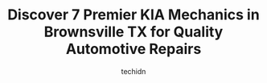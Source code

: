 ---
layout: ampstory
image: https://images.unsplash.com/photo-1596639410348-8470f7fa9f84?ixlib=rb-4.0.3&ixid=MnwxMjA3fDB8MHxwaG90by1wYWdlfHx8fGVufDB8fHx8&auto=format&fit=crop&w=640&h=853&q=80
author: techidn
featured: false
description: When it comes to maintaining and repairing your vehicle in Brownsville TX, USA, you deserve nothing but the best. Thats why the 7 best KIA Mechanic in the area are here to offer their exper
title: Discover 7 Premier KIA Mechanics in Brownsville TX for Quality Automotive Repairs
cover:
   title: Discover 7 Premier KIA Mechanics in Brownsville TX for Quality Automotive Repairs
   subtitle: Rickpate
   background: https://images.unsplash.com/photo-1596639410348-8470f7fa9f84?ixlib=rb-4.0.3&ixid=MnwxMjA3fDB8MHxwaG90by1wYWdlfHx8fGVufDB8fHx8&auto=format&fit=crop&w=640&h=853&q=80

pages: 
 - layout: thirds
   top: <h1>#1 Bert Ogden Harlingen Kia</h1>
   bottom: "<p>Buying our SUV from Bert Ogden was not a good experience at all. After we found the vehicle we wanted they had one on the show floor that was sold that was like the one c</p>"
   background: https://www.knot35.com/toplist/wp-content/uploads/2023/06/best-kia-mechanic-1-in-brownsville-tx-1685835366.jpeg
   backgroundblur: true
 - layout: thirds
   top: <h1>#2 Payne Brownsville Volkswagen Mitsubishi Service and Parts</h1>
   bottom: "<p>4017 N Expressway 83, Brownsville, TX 78520, United States</p>"
   background: https://www.knot35.com/toplist/wp-content/uploads/2023/06/best-kia-mechanic-2-in-brownsville-tx-1685835367.jpeg
   cta:
      link: https://www.knot35.com/toplist/discover-7-premier-kia-mechanics-in-brownsville-tx-for-quality-automotive-repairs/
      text: Discover 7 Premier KIA Mechanics in Brownsville TX for Quality Automotive Repairs
 - layout: thirds
   top: <h1>#3 Firestone Complete Auto Care</h1>
   bottom: "<p>1054 FM802, Brownsville, TX 78521, United States</p>"
   background: https://www.knot35.com/toplist/wp-content/uploads/2023/06/best-kia-mechanic-3-in-brownsville-tx-1685835367.jpeg
   cta:
      link: https://www.knot35.com/toplist/discover-7-premier-kia-mechanics-in-brownsville-tx-for-quality-automotive-repairs/
      text: Discover 7 Premier KIA Mechanics in Brownsville TX for Quality Automotive Repairs
 - layout: thirds
   top: <h1>#4 Goodyear Auto Service</h1>
   bottom: "<p>2100 North Expy, Brownsville, TX 78521, United States</p>"
   background: https://plus.unsplash.com/premium_photo-1664640458616-3c74f8cb4589?ixlib=rb-4.0.3&ixid=MnwxMjA3fDB8MHxwaG90by1wYWdlfHx8fGVufDB8fHx8&auto=format&fit=crop&w=640&h=853&q=80
   cta:
      link: https://www.knot35.com/toplist/discover-7-premier-kia-mechanics-in-brownsville-tx-for-quality-automotive-repairs/
      text: Discover 7 Premier KIA Mechanics in Brownsville TX for Quality Automotive Repairs
 - layout: thirds
   top: <h1>#5 Drivenci Motors - Brownsville</h1>
   bottom: "<p>7000 N Expressway, US-77, Olmito, TX 78575, United States</p>"
   background: https://images.unsplash.com/photo-1597773150796-e5c14ebecbf5?ixlib=rb-4.0.3&ixid=MnwxMjA3fDB8MHxwaG90by1wYWdlfHx8fGVufDB8fHx8&auto=format&fit=crop&w=640&h=853&q=80
   cta:
      link: https://www.knot35.com/toplist/discover-7-premier-kia-mechanics-in-brownsville-tx-for-quality-automotive-repairs/
      text: Discover 7 Premier KIA Mechanics in Brownsville TX for Quality Automotive Repairs
 - layout: thirds
   top: <h1>#6 Perez Auto Repair & Electric</h1>
   bottom: "<p>1890 US-77, San Benito, TX 78586, United States</p>"
   background: https://images.unsplash.com/photo-1561679660-d00ee1e0dc8e?ixlib=rb-4.0.3&ixid=MnwxMjA3fDB8MHxwaG90by1wYWdlfHx8fGVufDB8fHx8&auto=format&fit=crop&w=640&h=853&q=80
   cta:
      link: https://www.knot35.com/toplist/discover-7-premier-kia-mechanics-in-brownsville-tx-for-quality-automotive-repairs/
      text: Discover 7 Premier KIA Mechanics in Brownsville TX for Quality Automotive Repairs
 - layout: thirds
   top: <h1>#7 Sanchez A/C Auto Service</h1>
   bottom: "<p>6233 S Padre Island Hwy, Brownsville, TX 78521, United States</p>"
   background: https://images.unsplash.com/photo-1518640467707-6811f4a6ab73?ixlib=rb-4.0.3&ixid=MnwxMjA3fDB8MHxwaG90by1wYWdlfHx8fGVufDB8fHx8&auto=format&fit=crop&w=640&h=853&q=80
   cta:
      link: https://www.knot35.com/toplist/discover-7-premier-kia-mechanics-in-brownsville-tx-for-quality-automotive-repairs/
      text: Discover 7 Premier KIA Mechanics in Brownsville TX for Quality Automotive Repairs
 - layout: thirds
   middle: Continue reading...
   background: https://images.unsplash.com/photo-1604871000636-074fa5117945?ixlib=rb-4.0.3&ixid=MnwxMjA3fDB8MHxwaG90by1wYWdlfHx8fGVufDB8fHx8&auto=format&fit=crop&w=640&h=853&q=80
   cta:
      link: https://www.knot35.com/toplist/discover-7-premier-kia-mechanics-in-brownsville-tx-for-quality-automotive-repairs/
      text: Discover 7 Premier KIA Mechanics in Brownsville TX for Quality Automotive Repairs
      
---